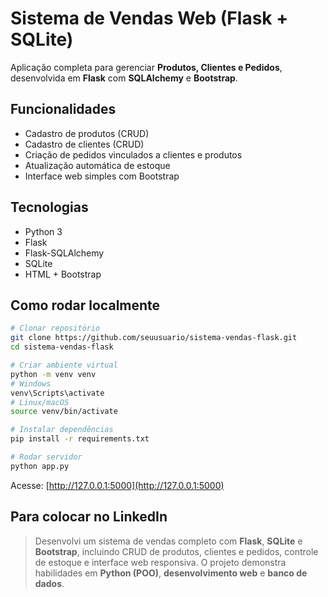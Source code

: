 # Sistema de Vendas Web (Flask + SQLite)

Aplicação completa para gerenciar **Produtos, Clientes e Pedidos**, desenvolvida em **Flask** com **SQLAlchemy** e **Bootstrap**.

## Funcionalidades
- Cadastro de produtos (CRUD)
- Cadastro de clientes (CRUD)
- Criação de pedidos vinculados a clientes e produtos
- Atualização automática de estoque
- Interface web simples com Bootstrap

## Tecnologias
- Python 3
- Flask
- Flask-SQLAlchemy
- SQLite
- HTML + Bootstrap

## Como rodar localmente
```bash
# Clonar repositório
git clone https://github.com/seuusuario/sistema-vendas-flask.git
cd sistema-vendas-flask

# Criar ambiente virtual
python -m venv venv
# Windows
venv\Scripts\activate
# Linux/macOS
source venv/bin/activate

# Instalar dependências
pip install -r requirements.txt

# Rodar servidor
python app.py
```

Acesse: [http://127.0.0.1:5000](http://127.0.0.1:5000)

## Para colocar no LinkedIn
> Desenvolvi um sistema de vendas completo com **Flask**, **SQLite** e **Bootstrap**, incluindo CRUD de produtos, clientes e pedidos, controle de estoque e interface web responsiva. O projeto demonstra habilidades em **Python (POO)**, **desenvolvimento web** e **banco de dados**.
